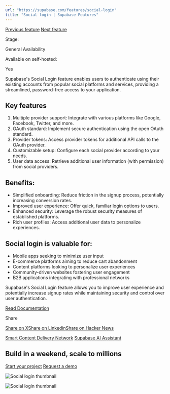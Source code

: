 ```yaml
---
url: "https://supabase.com/features/social-login"
title: "Social login | Supabase Features"
---
```


[Previous feature](https://supabase.com/features/smart-cdn) [Next feature](https://supabase.com/features/ai-assistant)

Stage:

General Availability

Available on self-hosted:

Yes

Supabase's Social Login feature enables users to authenticate using their existing accounts from popular social platforms and services, providing a streamlined, password-free access to your application.

## Key features

1. Multiple provider support: Integrate with various platforms like Google, Facebook, Twitter, and more.
2. OAuth standard: Implement secure authentication using the open OAuth standard.
3. Provider tokens: Access provider tokens for additional API calls to the OAuth provider.
4. Customizable setup: Configure each social provider according to your needs.
5. User data access: Retrieve additional user information (with permission) from social providers.

## Benefits:

- Simplified onboarding: Reduce friction in the signup process, potentially increasing conversion rates.
- Improved user experience: Offer quick, familiar login options to users.
- Enhanced security: Leverage the robust security measures of established platforms.
- Rich user profiles: Access additional user data to personalize experiences.

## Social login is valuable for:

- Mobile apps seeking to minimize user input
- E-commerce platforms aiming to reduce cart abandonment
- Content platforms looking to personalize user experiences
- Community-driven websites fostering user engagement
- B2B applications integrating with professional networks

Supabase's Social Login feature allows you to improve user experience and potentially increase signup rates while maintaining security and control over user authentication.

[Read Documentation](https://supabase.com/docs/guides/auth/social-login)

Share

[Share on X](https://twitter.com/intent/tweet?url=https%3A%2F%2Fsupabase.com%2Ffeatures%2Fsocial-login&text=Social%20login%20%7C%20Supabase%20Features)[Share on Linkedin](https://www.linkedin.com/shareArticle?url=https%3A%2F%2Fsupabase.com%2Ffeatures%2Fsocial-login&text=Social%20login%20%7C%20Supabase%20Features)[Share on Hacker News](https://news.ycombinator.com/submitlink?u=https%3A%2F%2Fsupabase.com%2Ffeatures%2Fsocial-login&t=Social%20login%20%7C%20Supabase%20Features)

[Smart Content Delivery Network](https://supabase.com/features/smart-cdn) [Supabase AI Assistant](https://supabase.com/features/ai-assistant)

## Build in a weekend, scale to millions

[Start your project](https://supabase.com/dashboard) [Request a demo](https://supabase.com/contact/sales)

![Social login thumbnail](https://supabase.com/_next/image?url=%2Fimages%2Ffeatures%2Fsocial-login-light.png&w=3840&q=100&dpl=dpl_7FY8EmFQ6G3YqautJ4Fvh1viLnvu)

![Social login thumbnail](https://supabase.com/_next/image?url=%2Fimages%2Ffeatures%2Fsocial-login.png&w=3840&q=100&dpl=dpl_7FY8EmFQ6G3YqautJ4Fvh1viLnvu)